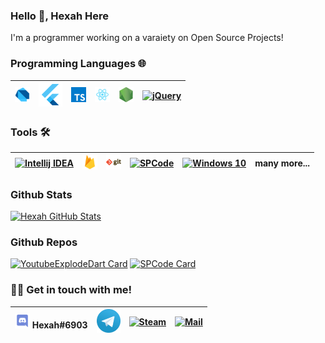 ### Hello 👋, Hexah Here

<div>
 <p>
I'm a programmer working on a varaiety on Open Source Projects!
</p>
</div>

### Programming Languages 🌐

| [<img src="https://github.com/github/explore/raw/master/topics/dart/dart.png" alt="Dart" width="24">](https://dart.dev/) | [<img src="https://raw.githubusercontent.com/github/explore/80688e429a7d4ef2fca1e82350fe8e3517d3494d/topics/flutter/flutter.png" alt="Flutter" width="38">](https://flutter.dev/)  | [<img src="https://raw.githubusercontent.com/github/explore/80688e429a7d4ef2fca1e82350fe8e3517d3494d/topics/typescript/typescript.png" alt="Typescript" width="24">](https://www.typescriptlang.org/)  |  [<img src="https://raw.githubusercontent.com/github/explore/80688e429a7d4ef2fca1e82350fe8e3517d3494d/topics/react/react.png" alt="React" width="24">](https://reactjs.org/) |  [<img src="https://raw.githubusercontent.com/github/explore/80688e429a7d4ef2fca1e82350fe8e3517d3494d/topics/nodejs/nodejs.png" alt="NodeJS" width="24">](https://nodejs.org/) | [<img src="https://dreae.gallerycdn.vsassets.io/extensions/dreae/sourcepawn-vscode/0.1.4/1515276846898/Microsoft.VisualStudio.Services.Icons.Default" alt="jQuery" width="24">](https://sourcemod.net/)
|---|---|---|---|---|---|
 
### Tools 🛠️

| [<img src="https://logonoid.com/images/thumbs/intellij-idea-logo.png" alt="Intellij IDEA" width="24">](https://www.jetbrains.com/idea/) |  [<img src="https://raw.githubusercontent.com/github/explore/80688e429a7d4ef2fca1e82350fe8e3517d3494d/topics/firebase/firebase.png" alt="firebase" width="24">](https://firebase.google.com/) | [<img src="https://raw.githubusercontent.com/github/explore/80688e429a7d4ef2fca1e82350fe8e3517d3494d/topics/git/git.png" alt="Git" width="24">](https://git-scm.com/) |  [<img src="https://spedit.info/aeon.png" alt="SPCode" width="24">](https://github.com/Hexer10/SPCode) | [<img src="https://p1.hiclipart.com/preview/479/432/6/microsoft-windows-8-logo-microsoft-windows-logo-png-clipart.jpg" alt="Windows 10" width="24">](https://it.wikipedia.org/wiki/Windows_10) | many more...
|---|---|---|---|---|---|

### Github Stats

[![Hexah GitHub Stats](https://github-readme-stats.vercel.app/api?username=Hexer10&count_private=true&show_icons=true)](https://github.com/Hexer10)

### Github Repos

[![YoutubeExplodeDart Card](https://github-readme-stats.vercel.app/api/pin/?username=Hexer10&repo=youtube_explode_dart&show_owner=true)](https://github.com/Hexer10/youtube_explode_dart)
[![SPCode Card](https://github-readme-stats.vercel.app/api/pin/?username=Hexer10&repo=SPCode&show_owner=true)](https://github.com/Hexer10/SPCode)

<h3> 🤝🏻 Get in touch with me! </h3>

| [<img src="https://github.com/github/explore/raw/master/topics/discord/discord.png" alt="Discord Hexah#6903 " width="24">](https://discord.com/) Hexah#6903| [<img src="https://raw.githubusercontent.com/github/explore/80688e429a7d4ef2fca1e82350fe8e3517d3494d/topics/telegram/telegram.png" alt="Flutter" width="38">](https://t.me/Hexah)  | [<img src="https://upload.wikimedia.org/wikipedia/commons/thumb/8/83/Steam_icon_logo.svg/1024px-Steam_icon_logo.svg.png" alt="Steam" width="24">](https://steamcommunity.com/id/hexer504/)  |  [<img src="https://upload.wikimedia.org/wikipedia/commons/thumb/a/ab/Gmail_Icon.svg/1280px-Gmail_Icon.svg.png" alt="Mail" width="24">](mailto:hexer504@gmail.com)
|---|---|---|---|
